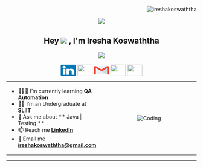 <p align="right"> <img src="https://komarev.com/ghpvc/?username=IreshaKoswaththa&label=Profile%20Views&color=0e75b6&style=flat" alt="ireshakoswaththa" /> </p>
<p align="center" ><img  src = "https://github.com/7oSkaaa/7oSkaaa/blob/main/Images/about_me.gif?raw=true" width = 100px></p>

<div align="center">
<h2> Hey <img src="https://github.com/abdoachhoubi/abdoachhoubi/blob/main/gifs/Hi.gif" width="35"> , I'm Iresha Koswaththa</h2>

<p align="center">
<a href="https://github.com/DenverCoder1/readme-typing-svg"><img src="https://readme-typing-svg.herokuapp.com?font=Poppins&color=cyan&size=18&center=true&vCenter=true&width=600&height=50&lines=Student+at+the+SLIIT;Software+Engineering+Undergraduate;QA+Engineering+Undergraduate;Backend+Developer;React+Developer;Java+Developer"></a>
</p> 


<p align="center">
<a href="https://www.linkedin.com/in/iresha-koswaththa-324901222/" target="blank">
  <img align="center" src="https://github.com/SatYu26/SatYu26/blob/master/Assets/Linkedin.svg" height="30" width="40" /></a>
<a href="https://x.com/ireshakoswaththa" target="blank">
  <img align="center" src="https://raw.githubusercontent.com/rahuldkjain/github-profile-readme-generator/master/src/images/icons/Social/twitter.svg" height="30" width="40" /></a>
<a href="mailto:ireshakoswaththa2000@gmail.com" target="blank">
  <img align="center" src="https://github.com/SatYu26/SatYu26/blob/master/Assets/Gmail.svg" height="30" width="40" /></a>
<a href="https://github.com/ireshakoswaththa" target="blank">
  <img align="center" src="https://raw.githubusercontent.com/rahulbanerjee26/githubAboutMeGenerator/main/icons/github.svg" height="30" width="40" /></a>
<a href="https://www.facebook.com/hirumadushani?mibextid=ZbWKwL" target="blank">
  <img align="center" src="https://raw.githubusercontent.com/rahuldkjain/github-profile-readme-generator/master/src/images/icons/Social/facebook.svg" height="30" width="40" /></a>
</p>

<table align="center">
<tr border="none">
<td width="50%" align="left">
  
- 👨🏽‍💻 I’m currently learning **QA Automation**
- 🧑‍🎓 I’m an Undergraduate at **SLIIT**
- 💬 Ask me about ** Java | Testing **
- 📫 Reach me **[LinkedIn](https://www.linkedin.com/in/iresha-koswaththa-324901222/)**
- 📧 Email me **ireshakoswaththa@gmail.com**
</td>
<td width="50%" align="center">
  <img align="center" width="350" alt="Coding" src="https://i.pinimg.com/originals/87/f3/f1/87f3f1425b217691da645e97dbb50d55.gif" frameBorder="0" class="giphy-embed">
</td>
</tr>
</table>

---
